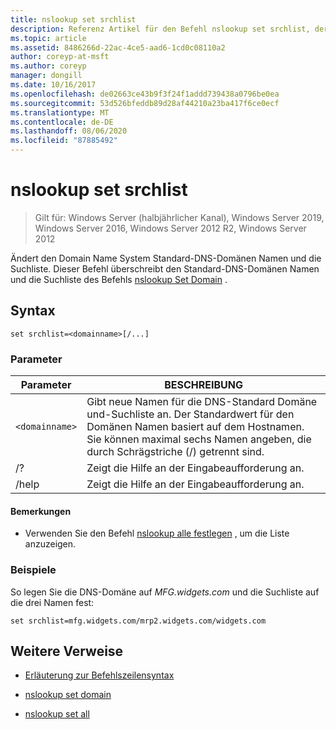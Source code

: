 ```yaml
---
title: nslookup set srchlist
description: Referenz Artikel für den Befehl nslookup set srchlist, der den Domain Name System Standard-DNS-Domänen Namen und die Suchliste ändert.
ms.topic: article
ms.assetid: 8486266d-22ac-4ce5-aad6-1cd0c08110a2
author: coreyp-at-msft
ms.author: coreyp
manager: dongill
ms.date: 10/16/2017
ms.openlocfilehash: de02663ce43b9f3f24f1addd739438a0796be0ea
ms.sourcegitcommit: 53d526bfeddb89d28af44210a23ba417f6ce0ecf
ms.translationtype: MT
ms.contentlocale: de-DE
ms.lasthandoff: 08/06/2020
ms.locfileid: "87885492"
---
```

# <a name="nslookup-set-srchlist"></a>nslookup set srchlist

> Gilt für: Windows Server (halbjährlicher Kanal), Windows Server 2019, Windows Server 2016, Windows Server 2012 R2, Windows Server 2012

Ändert den Domain Name System Standard-DNS-Domänen Namen und die Suchliste. Dieser Befehl überschreibt den Standard-DNS-Domänen Namen und die Suchliste des Befehls [nslookup Set Domain](nslookup-set-domain.md) .

## <a name="syntax"></a>Syntax

```
set srchlist=<domainname>[/...]
```

### <a name="parameters"></a>Parameter

| Parameter | BESCHREIBUNG |
| --------- | ----------- |
| `<domainname>` | Gibt neue Namen für die DNS-Standard Domäne und-Suchliste an. Der Standardwert für den Domänen Namen basiert auf dem Hostnamen. Sie können maximal sechs Namen angeben, die durch Schrägstriche (/) getrennt sind. |
| /? | Zeigt die Hilfe an der Eingabeaufforderung an. |
| /help | Zeigt die Hilfe an der Eingabeaufforderung an. |

#### <a name="remarks"></a>Bemerkungen

- Verwenden Sie den Befehl [nslookup alle festlegen](nslookup-set-all.md) , um die Liste anzuzeigen.

### <a name="examples"></a>Beispiele

So legen Sie die DNS-Domäne auf *MFG.widgets.com* und die Suchliste auf die drei Namen fest:

```
set srchlist=mfg.widgets.com/mrp2.widgets.com/widgets.com
```

## <a name="additional-references"></a>Weitere Verweise

- [Erläuterung zur Befehlszeilensyntax](command-line-syntax-key.md)

- [nslookup set domain](nslookup-set-domain.md)

- [nslookup set all](nslookup-set-all.md)
